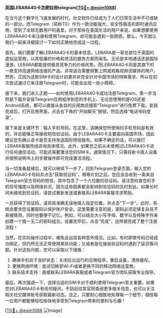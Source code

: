 **英国LEBARA4G卡怎麽註冊telegram[[TG💪+ @esim1088](https://t.me/s/esim1088)]**

在当今这个数字化飞速发展的时代，社交软件已经成为了人们日常生活中不可或缺的一部分。而Telegram（简称TG）作为一款功能强大、安全性极高的即时通讯应用，受到了全球无数用户的喜爱。对于那些在英国生活的用户来说，如果想要使用LEBARA4G卡来注册和使用Telegram，却可能会遇到一些困惑。那么，今天就让我们一起来详细探讨一下如何正确地完成这一过程。

首先，我们需要了解LEBARA4G卡的基本信息。LEBARA是一家总部位于英国的虚拟运营商，以其低廉的价格和灵活的服务方案而闻名。无论是本地通话还是国际漫游，LEBARA都能提供极具竞争力的价格优势。而LEBARA4G卡则是其旗下的一款支持高速网络连接的产品，非常适合需要频繁上网或观看视频流媒体的用户。然而，正因为这款SIM卡的设计初衷并非完全针对中国市场的特殊需求，所以在初次尝试通过它来注册Telegram时，可能会出现一些小障碍。

接下来，我们进入正题——如何使用LEBARA4G卡成功注册Telegram。第一步当然是下载并安装Telegram应用程序到您的手机上。无论您使用的是iOS还是Android系统，都可以直接从各自的应用商店搜索“Telegram”进行免费下载。安装完成后，打开应用界面，点击右下角的“开始聊天”按钮，然后选择“电话号码登录”。

接下来是关键环节：输入手机号码。在这里，请确保您所使用的手机号码是有效的，并且能够正常接收短信验证码。由于LEBARA4G卡主要面向英国市场，因此建议您先确认该卡是否支持发送国际短信服务。如果不确定的话，可以拨打LEBARA客服热线咨询具体情况。此外，如果您之前从未使用过LEBARA4G卡进行任何通信活动，可能还需要激活您的SIM卡。通常情况下，只需将新卡插入设备并按照说明书上的步骤操作即可完成激活流程。

当一切准备就绪后，就可以继续下一步了。回到Telegram登录页面，输入您的LEBARA4G卡号码并点击“获取验证码”。稍等片刻之后，您应该会收到一条来自Telegram官方号码的短信，其中包含了一个六位数的验证码。请注意检查您的手机信号强度以及网络状况，因为这些因素都会影响到验证码的及时到达。如果长时间未接收到验证码，请尝试重新发送或者联系LEBARA客服寻求帮助。

一旦获得了验证码，请将其准确无误地填入指定位置，并点击“下一步”。此时，系统会要求您设置密码以保护账户安全。这里需要注意的是，密码必须足够复杂且不易被猜测，同时也要便于记忆。例如，可以结合大小写字母、数字以及特殊字符来创建一个独一无二的密码组合。设置完毕后，点击“完成”，这样就完成了整个注册流程！

当然，在实际操作过程中，难免会出现各种意外情况。比如，有时即使号码已经成功绑定，但仍然无法正常使用某些功能；又或者是在接收验证码时遇到了延迟等问题。针对这些问题，您可以采取以下措施：

1. 确保手机处于良好状态：关闭后台运行的应用程序，重启设备，清除缓存。
2. 更换网络环境：尝试切换至Wi-Fi或者更换不同的移动网络运营商。
3. 联系技术支持：直接联系LEBARA客服或者Telegram官方团队获取专业指导。

最后，再次强调一下，选择合适的SIM卡对于顺利使用Telegram至关重要。如果您对LEBARA4G卡有任何疑问，不妨前往其官网查阅更多相关信息，也可以关注相关社交媒体账号获取最新动态。总之，只要耐心细致地处理每一个细节，相信每一位用户都能够轻松愉快地享受到Telegram带来的便利与乐趣！

[[TG💪+ @esim1088](https://t.me/s/esim1088) ![Image](https://i.postimg.cc/4NQfJmqS/Snipaste-2025-05-13-00-14-12.png)]